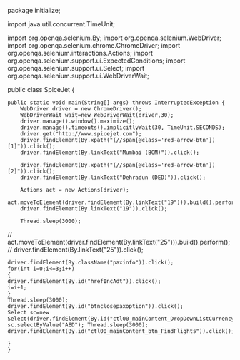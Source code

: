 package initialize;

import java.util.concurrent.TimeUnit;

import org.openqa.selenium.By;
import org.openqa.selenium.WebDriver;
import org.openqa.selenium.chrome.ChromeDriver;
import org.openqa.selenium.interactions.Actions;
import org.openqa.selenium.support.ui.ExpectedConditions;
import org.openqa.selenium.support.ui.Select;
import org.openqa.selenium.support.ui.WebDriverWait;

public class SpiceJet {

	public static void main(String[] args) throws InterruptedException {
		WebDriver driver = new ChromeDriver();
		WebDriverWait wait=new WebDriverWait(driver,30);
		driver.manage().window().maximize();
		driver.manage().timeouts().implicitlyWait(30, TimeUnit.SECONDS);
		driver.get("http://www.spicejet.com");
		driver.findElement(By.xpath("(//span[@class='red-arrow-btn'])[1]")).click();
		driver.findElement(By.linkText("Mumbai (BOM)")).click();

		driver.findElement(By.xpath("(//span[@class='red-arrow-btn'])[2]")).click();
		driver.findElement(By.linkText("Dehradun (DED)")).click();

		Actions act = new Actions(driver);
		act.moveToElement(driver.findElement(By.linkText("19"))).build().perform();
		driver.findElement(By.linkText("19")).click();
		
		Thread.sleep(3000);
//		act.moveToElement(driver.findElement(By.linkText("25"))).build().perform(); //	driver.findElement(By.linkText("25")).click();

	driver.findElement(By.className("paxinfo")).click();
	for(int i=0;i<=3;i++)
	{  
	driver.findElement(By.id("hrefIncAdt")).click();
	i=i+1;
	}	
	Thread.sleep(3000);
	driver.findElement(By.id("btnclosepaxoption")).click();
	Select sc=new Select(driver.findElement(By.id("ctl00_mainContent_DropDownListCurrency"))); sc.selectByValue("AED"); Thread.sleep(3000); driver.findElement(By.id("ctl00_mainContent_btn_FindFlights")).click();

	}
	}
